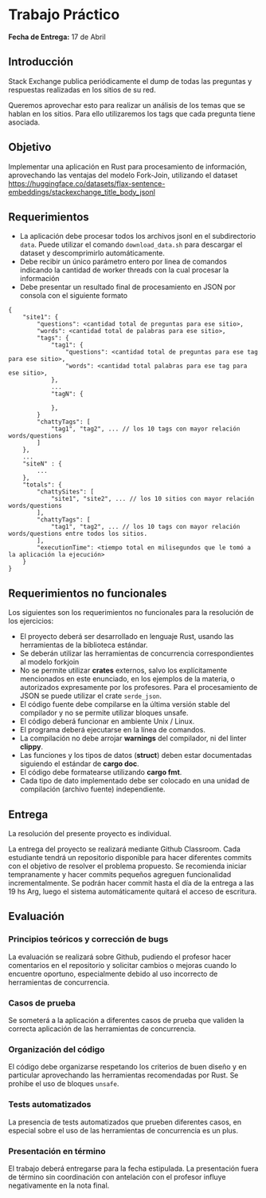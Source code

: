# Trabajo Práctico

**Fecha de Entrega:** 17 de Abril

## Introducción

Stack Exchange publica periódicamente el dump de todas las preguntas y respuestas realizadas en los sitios de su red.

Queremos aprovechar esto para realizar un análisis de los temas que se hablan en los sitios. 
Para ello utilizaremos los tags que cada pregunta tiene asociada.


## Objetivo

Implementar una aplicación en Rust para procesamiento de información, aprovechando las ventajas del modelo Fork-Join, utilizando el dataset https://huggingface.co/datasets/flax-sentence-embeddings/stackexchange_title_body_jsonl 

## Requerimientos

- La aplicación debe procesar todos los archivos jsonl en el subdirectorio `data`. Puede utilizar el comando `download_data.sh` para descargar el dataset y descomprimirlo automáticamente.
- Debe recibir un único parámetro entero por linea de comandos indicando la cantidad de worker threads con la cual procesar la información
- Debe presentar un resultado final de procesamiento en JSON por consola con el siguiente formato

```
{
    "site1": {
        "questions": <cantidad total de preguntas para ese sitio>,
        "words": <cantidad total de palabras para ese sitio>,
        "tags": {
            "tag1": {
                "questions": <cantidad total de preguntas para ese tag para ese sitio>,
                "words": <cantidad total palabras para ese tag para ese sitio>,
            },
            ...
            "tagN": {

            },
        }
        "chattyTags": [
            "tag1", "tag2", ... // los 10 tags con mayor relación words/questions
        ]
    },
    ...
    "siteN" : {
        ...
    },
    "totals": {
        "chattySites": [
            "site1", "site2", ... // los 10 sitios con mayor relación words/questions
        ],
        "chattyTags": [
            "tag1", "tag2", ... // los 10 tags con mayor relación words/questions entre todos los sitios.
        ],
        "executionTime": <tiempo total en milisegundos que le tomó a la aplicación la ejecución>
    }
}
```




## Requerimientos no funcionales

Los siguientes son los requerimientos no funcionales para la resolución de los ejercicios:

- El proyecto deberá ser desarrollado en lenguaje Rust, usando las herramientas de la biblioteca estándar.
- Se deberán utilizar las herramientas de concurrencia correspondientes al modelo forkjoin
- No se permite utilizar **crates** externos, salvo los explícitamente mencionados en este enunciado, en los ejemplos de la materia, o autorizados expresamente por los profesores. Para el procesamiento de JSON se puede utilizar el crate `serde_json`. 
- El código fuente debe compilarse en la última versión stable del compilador y no se permite utilizar bloques unsafe.
- El código deberá funcionar en ambiente Unix / Linux.
- El programa deberá ejecutarse en la línea de comandos.
- La compilación no debe arrojar **warnings** del compilador, ni del linter **clippy**.
- Las funciones y los tipos de datos (**struct**) deben estar documentadas siguiendo el estándar de **cargo doc**.
- El código debe formatearse utilizando **cargo fmt**.
- Cada tipo de dato implementado debe ser colocado en una unidad de compilación (archivo fuente) independiente.

## Entrega

La resolución del presente proyecto es individual.

La entrega del proyecto se realizará mediante Github Classroom. Cada estudiante tendrá un repositorio disponible para 
hacer diferentes commits con el objetivo de resolver el problema propuesto. Se recomienda iniciar tempranamente y
hacer commits pequeños agreguen funcionalidad incrementalmente.
Se podrán hacer commit hasta el día de la entrega a las 19 hs Arg, luego el sistema automáticamente quitará el acceso
de escritura.

## Evaluación

### Principios teóricos y corrección de bugs

La evaluación se realizará sobre Github, pudiendo el profesor hacer comentarios en el repositorio y solicitar cambios
o mejoras cuando lo encuentre oportuno, especialmente debido al uso incorrecto de herramientas de concurrencia.

### Casos de prueba

Se someterá a la aplicación a diferentes casos de prueba que validen la correcta aplicación de las herramientas de concurrencia.

### Organización del código

El código debe organizarse respetando los criterios de buen diseño y en particular aprovechando las herramientas recomendadas por Rust. Se prohibe el uso de bloques `unsafe`. 

### Tests automatizados

La presencia de tests automatizados que prueben diferentes casos, en especial sobre el uso de las herramientas de concurrencia es un plus.

### Presentación en término

El trabajo deberá entregarse para la fecha estipulada. La presentación fuera de término sin coordinación con antelación con el profesor influye negativamente en la nota final.
